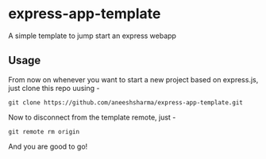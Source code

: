 # express-app-template
A simple template to jump start an express webapp

## Usage
From now on whenever you want to start a new project based on express.js, just clone this repo uusing - 
```
git clone https://github.com/aneeshsharma/express-app-template.git
```
Now to disconnect from the template remote, just - 
```
git remote rm origin
```
And you are good to go!
